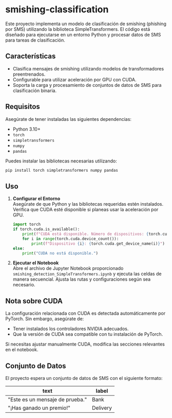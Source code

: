 # smishing-classification

Este proyecto implementa un modelo de clasificación de smishing (phishing por SMS) utilizando la biblioteca SimpleTransformers. El código está diseñado para ejecutarse en un entorno Python y procesar datos de SMS para tareas de clasificación.

## Características
- Clasifica mensajes de smishing utilizando modelos de transformadores preentrenados.
- Configurable para utilizar aceleración por GPU con CUDA.
- Soporta la carga y procesamiento de conjuntos de datos de SMS para clasificación binaria.

## Requisitos

Asegúrate de tener instaladas las siguientes dependencias:

- Python 3.10+
- `torch`
- `simpletransformers`
- `numpy`
- `pandas`

Puedes instalar las bibliotecas necesarias utilizando:

```bash
pip install torch simpletransformers numpy pandas
```

## Uso

1. **Configurar el Entorno**  
   Asegúrate de que Python y las bibliotecas requeridas estén instalados. Verifica que CUDA esté disponible si planeas usar la aceleración por GPU.

   ```python
   import torch
   if torch.cuda.is_available():
       print(f"CUDA está disponible. Número de dispositivos: {torch.cuda.device_count()}")
       for i in range(torch.cuda.device_count()):
           print(f"Dispositivo {i}: {torch.cuda.get_device_name(i)}")
   else:
       print("CUDA no está disponible.")
   ```

2. **Ejecutar el Notebook**  
   Abre el archivo de Jupyter Notebook proporcionado `smishing_detection_SimpleTransformers.ipynb` y ejecuta las celdas de manera secuencial. Ajusta las rutas y configuraciones según sea necesario.

## Nota sobre CUDA

La configuración relacionada con CUDA es detectada automáticamente por PyTorch. Sin embargo, asegúrate de:

- Tener instalados los controladores NVIDIA adecuados.
- Que la versión de CUDA sea compatible con tu instalación de PyTorch.

Si necesitas ajustar manualmente CUDA, modifica las secciones relevantes en el notebook.

## Conjunto de Datos

El proyecto espera un conjunto de datos de SMS con el siguiente formato:

| text                |   label  |
|---------------------|----------|
| "Este es un mensaje de prueba." | Bank    |
| "¡Has ganado un premio!"       | Delivery |





